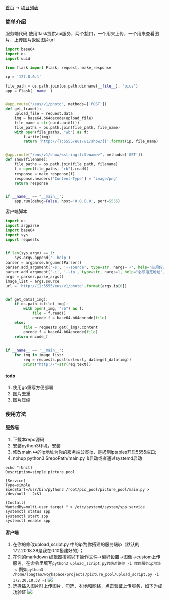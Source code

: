 [首页](http://longtao.fun) ->
[项目列表](http://longtao.fun/product/product.html)

### 简单介绍

服务端代码,使用flask提供api服务，两个接口，一个用来上传，一个用来查看图片，上传图片返回图片url

```python
import base64
import os
import uuid

from flask import Flask, request, make_response

ip = '127.0.0.1'

file_path = os.path.join(os.path.dirname(__file__), 'pics')
app = Flask(__name__)


@app.route("/eus/v1/photo", methods=['POST'])
def get_frame():
    upload_file = request.data
    img = base64.b64decode(upload_file)
    file_name = str(uuid.uuid1())
    file_paths = os.path.join(file_path, file_name)
    with open(file_paths, "wb") as f:
        f.write(img)
        return 'http://{}:5555/eus/v1/show/{}'.format(ip, file_name)


@app.route("/eus/v1/show/<string:filename>", methods=['GET'])
def show(filename):
    file_paths = os.path.join(file_path, filename)
    f = open(file_paths, "rb").read()
    response = make_response(f)
    response.headers['Content-Type'] = 'image/png'
    return response


if __name__ == "__main__":
    app.run(debug=False, host='0.0.0.0', port=5555)
```

客户端脚本

```python
import os
import argparse
import base64
import sys
import requests


if len(sys.argv) == 1:
    sys.argv.append('--help')
parser = argparse.ArgumentParser()
parser.add_argument('-s', '--source', type=str, nargs='+', help="必须传入文件", required=True)
parser.add_argument('-i', '--ip', type=str, nargs=1, help="必须指定地址", required=True)
args = parser.parse_args()
image_list = args.source
url = 'http://{}:5555/eus/v1/photo'.format(args.ip[0])


def get_data(_img):
    if os.path.isfile(_img):
        with open(_img, "rb") as f:
            file = f.read()
            encode_f = base64.b64encode(file)
    else:
        file = requests.get(_img).content
        encode_f = base64.b64encode(file)
    return encode_f


if __name__ == '__main__':
    for img in image_list:
        req = requests.post(url=url, data=get_data(img))
        print("http://"+str(req.text))
```

#### todo

1. 使用go重写方便部署
2. 图片去重
3. 图片压缩

### 使用方法

#### 服务端

1.  下载本repo源码
2.  安装python3环境，安装
3.  修改main 中的ip地址为你的服务端公网ip，是遏制iptables开启5555端口;
4.  nohup python3 $repoPath/main.py &启动或者通过systemd启动

```shell
echo "[Unit]
Description=simple picture pool
   
[Service]
Type=simple
ExecStart=/usr/bin/python3 /root/pic_pool/picture_pool/main.py > /dev/null   2>&1
   
[Install]
WantedBy=multi-user.target " > /etc/systemd/system/spp.service
systemctl status spp
systemctl start spp
systemctl enable spp
```



#### 客户端

1.  在你的修改upload_script.py 中的ip为你搭建的服务端ip（默认的172.20.18.38是我在0.10搭建好的）；
2.  在你的markdown 编辑器按照以下操作文件->偏好设置->图像->custom上传服务，在命令里填写`python3 upload_script.py的绝对路径 -i 你的服务ip地址  -s` 例如`python3 /home/longtao/workspace/projects/picture_pool/upload_script.py -i 172.20.18.38 -s`
    ![](https://longtao.fun/picture_pool/img_1.png)
3.  选择插入图片时上传图片，勾选，本地和网络，点击验证上传服务，如下为成功验证
    ![](https://longtao.fun/picture_pool/img_2.png)
